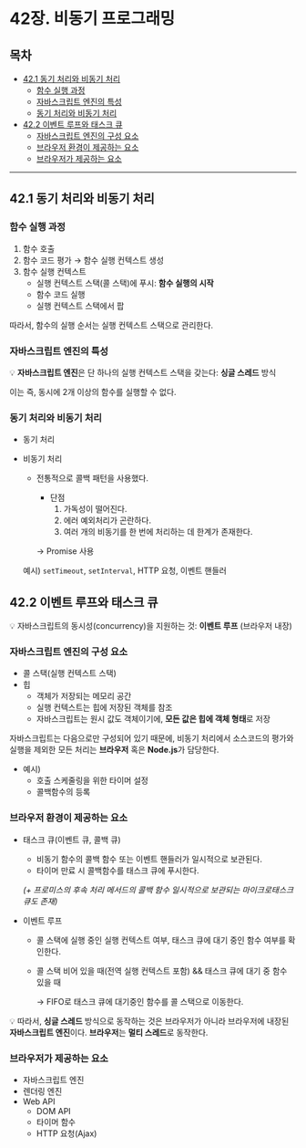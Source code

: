 # 42장. 비동기 프로그래밍

## 목차 

- [42.1 동기 처리와 비동기 처리](#421-동기-처리와-비동기-처리)
  * [함수 실행 과정](#함수-실행-과정)
  * [자바스크립트 엔진의 특성](#자바스크립트-엔진의-특성)
  * [동기 처리와 비동기 처리](#동기-처리와-비동기-처리)
- [42.2 이벤트 루프와 태스크 큐](#422-이벤트-루프와-태스크-큐)
  * [자바스크립트 엔진의 구성 요소](#자바스크립트-엔진의-구성-요소)
  * [브라우저 환경이 제공하는 요소](#브라우저-환경이-제공하는-요소)
  * [브라우저가 제공하는 요소](#브라우저가-제공하는-요소)

---

## 42.1 동기 처리와 비동기 처리

### **함수 실행 과정**

1. 함수 호출
2. 함수 코드 평가 → 함수 실행 컨텍스트 생성
3. 함수 실행 컨텍스트
    - 실행 컨텍스트 스택(콜 스택)에 푸시: **함수 실행의 시작**
    - 함수 코드 실행
    - 실행 컨텍스트 스택에서 팝

따라서, 함수의 실행 순서는 실행 컨텍스트 스택으로 관리한다.

### 자바스크립트 엔진의 특성

<aside>

💡 **자바스크립트 엔진**은 단 하나의 실행 컨텍스트 스택을 갖는다: **싱글 스레드** 방식

</aside>

이는 즉, 동시에 2개 이상의 함수를 실행할 수 없다.

### 동기 처리와 비동기 처리

- 동기 처리
- 비동기 처리
    - 전통적으로 콜백 패턴을 사용했다.
        - 단점
            1. 가독성이 떨어진다.
            2. 에러 예외처리가 곤란하다.
            3. 여러 개의 비동기를 한 번에 처리하는 데 한계가 존재한다.
        
        → Promise 사용
        
    
    예시) `setTimeout`, `setInterval`, HTTP 요청, 이벤트 핸들러
    

## 42.2 이벤트 루프와 태스크 큐

<aside>

💡 자바스크립트의 동시성(concurrency)을 지원하는 것: **이벤트 루프** (브라우저 내장)

</aside>

### 자바스크립트 엔진의 구성 요소

- 콜 스택(실행 컨텍스트 스택)
- 힙
    - 객체가 저장되는 메모리 공간
    - 실행 컨텍스트는 힙에 저장된 객체를 참조
    - 자바스크립트는 원시 값도 객체이기에, **모든 값은 힙에 객체 형태**로 저장

자바스크립트는 다음으로만 구성되어 있기 때문에,
비동기 처리에서 소스코드의 평가와 실행을 제외한 모든 처리는 **브라우저** 혹은 **Node.js**가 담당한다.

- 예시)
    - 호출 스케줄링을 위한 타이머 설정
    - 콜백함수의 등록

### 브라우저 환경이 제공하는 요소

- 태스크 큐(이벤트 큐, 콜백 큐)
    - 비동기 함수의 콜백 함수 또는 이벤트 핸들러가 일시적으로 보관된다.
    - 타이머 만료 시 콜백함수를 태스크 큐에 푸시한다.
    
    *(+ 프로미스의 후속 처리 메서드의 콜백 함수 일시적으로 보관되는 마이크로태스크 큐도 존재)*
    
- 이벤트 루프
    - 콜 스택에 실행 중인 실행 컨텍스트 여부, 태스크 큐에 대기 중인 함수 여부를 확인한다.
    - 콜 스택 비어 있을 때(전역 실행 컨텍스트 포함) && 태스크 큐에 대기 중 함수 있을 때
        
        → FIFO로 태스크 큐에 대기중인 함수를 콜 스택으로 이동한다.
        

<aside>

💡 따라서, **싱글 스레드** 방식으로 동작하는 것은 브라우저가 아니라 브라우저에 내장된 **자바스크립트 엔진**이다. **브라우저**는 **멀티 스레드**로 동작한다.

</aside>

### 브라우저가 제공하는 요소

- 자바스크립트 엔진
- 렌더링 엔진
- Web API
    - DOM API
    - 타이머 함수
    - HTTP 요청(Ajax)
